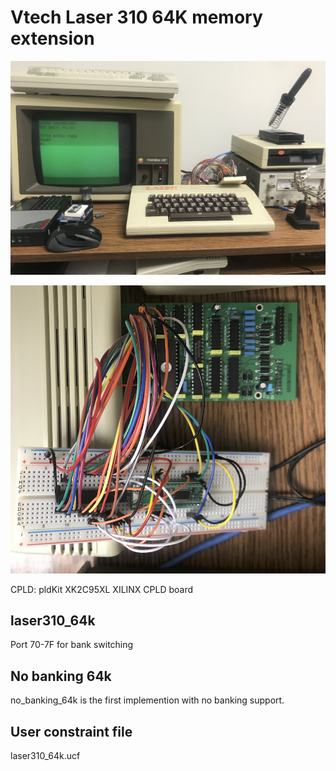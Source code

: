 # Vtech Laser 310 64K memory extension

![Bootup RAM](boot%20ram.png)

![64k_cpld](64k_cpld.png)


CPLD: pldKit XK2C95XL XILINX CPLD board

## laser310_64k

Port 70-7F for bank switching  
 
## No banking 64k

no_banking_64k is the first implemention with no banking support.  

## User constraint file

laser310_64k.ucf
